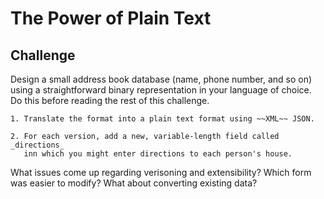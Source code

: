 The Power of Plain Text
=======================

Challenge
---------

Design a small address book database (name, phone number, and so on) using a
straightforward binary representation in your language of choice. Do this
before reading the rest of this challenge.

    1. Translate the format into a plain text format using ~~XML~~ JSON.

    2. For each version, add a new, variable-length field called _directions_
       inn which you might enter directions to each person's house.

What issues come up regarding verisoning and extensibility? Which form was
easier to modify? What about converting existing data?
